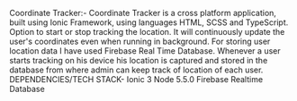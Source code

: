 Coordinate Tracker:-
Coordinate  Tracker is a cross platform application, built using Ionic Framework,  using languages HTML, SCSS and TypeScript.
Option to start or stop tracking the location.
It will continuously update the user's coordinates even when running in background.
For storing user location data I have used Firebase Real Time Database.
Whenever a user starts tracking on his device his location is captured and stored in the database from where admin can keep track of location of each user.
DEPENDENCIES/TECH STACK-
Ionic 3
Node 5.5.0
Firebase Realtime Database

